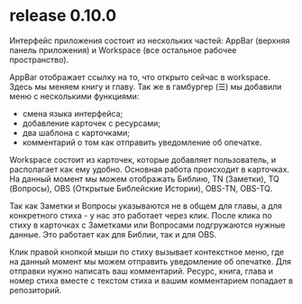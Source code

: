 # release 0.10.0

Интерфейс приложения состоит из нескольких частей: AppBar (верхняя панель приложения) и Workspace (все остальное рабочее пространство).

AppBar отображает ссылку на то, что открыто сейчас в workspace.
Здесь мы меняем книгу и главу.
Так же в гамбургер (☰) мы добавили меню с несколькими функциями:
 - смена языка интерфейса;
 - добавление карточек с ресурсами;
 - два шаблона с карточками;
 - комментарий о том как отправить уведомление об опечатке.

Workspace состоит из карточек, которые добавляет пользователь, и располагает как ему удобно.
Основная работа происходит в карточках.
На данный момент мы можем отображать Библию, TN (Заметки), TQ (Вопросы), OBS (Открытые Библейские Истории), OBS-TN, OBS-TQ.

Так как Заметки и Вопросы указываются не в общем для главы, а для конкретного стиха - у нас это работает через клик.
После клика по стиху в карточках с Заметками или Вопросами подгружаются нужные данные. Это работает как для Библии, так и для OBS.

Клик правой кнопкой мыши по стиху вызывает контекстное меню, где на данный момент мы можем отправить уведомление об опечатке. 
Для отправки нужно написать ваш комментарий. Ресурс, книга, глава и номер стиха вместе с текстом стиха и вашим комментарием попадает в репозиторий.
